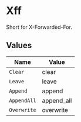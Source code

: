 # Xff

Short for X-Forwarded-For.


## Values

| Name        | Value       |
| ----------- | ----------- |
| `Clear`     | clear       |
| `Leave`     | leave       |
| `Append`    | append      |
| `AppendAll` | append_all  |
| `Overwrite` | overwrite   |